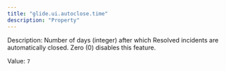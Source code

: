 ```yaml
---
title: "glide.ui.autoclose.time"
description: "Property"
---
```


Description: Number of days (integer) after which Resolved incidents are automatically closed. Zero (0) disables this feature.

Value: `7`